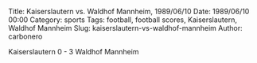 Title: Kaiserslautern vs. Waldhof Mannheim, 1989/06/10
Date: 1989/06/10 00:00
Category: sports
Tags: football, football scores, Kaiserslautern, Waldhof Mannheim
Slug: kaiserslautern-vs-waldhof-mannheim
Author: carbonero


Kaiserslautern 0 - 3 Waldhof Mannheim
